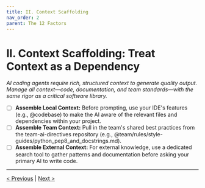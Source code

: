 ```yaml
---
title: II. Context Scaffolding
nav_order: 2
parent: The 12 Factors
---
```

# II. Context Scaffolding: Treat Context as a Dependency

*AI coding agents require rich, structured context to generate quality output. Manage all context—code, documentation, and team standards—with the same rigor as a critical software library.*

- [ ] **Assemble Local Context:** Before prompting, use your IDE's features (e.g., @codebase) to make the AI aware of the relevant files and dependencies within your project.
- [ ] **Assemble Team Context:** Pull in the team's shared best practices from the team-ai-directives repository (e.g., @team/rules/style-guides/python_pep8_and_docstrings.md).
- [ ] **Assemble External Context:** For external knowledge, use a dedicated search tool to gather patterns and documentation before asking your primary AI to write code.

---
[< Previous](strategic-mindset.md) | [Next >](mission-definition.md)
